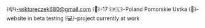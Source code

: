 


꒰📪꒱ؘ-wiktoreczek680@gmail.com
꒰🧔꒱-17
꒰🇵🇱꒱ؘ-Poland Pomorskie Ustka
꒰🗿꒱-website in beta testing
꒰💻꒱ؘ-project currently at work

